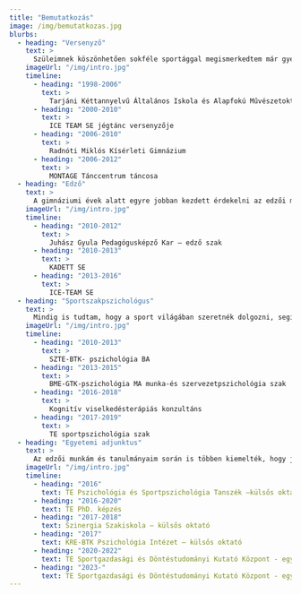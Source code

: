 ```yaml
---
title: "Bemutatkozás"
image: /img/bemutatkozas.jpg
blurbs:
  - heading: "Versenyző"
    text: >
      Szüleimnek köszönhetően sokféle sportággal megismerkedtem már gyermekkoromban, testvéreimmel együtt megtanultunk úszni, síelni, lovagolni, korcsolyázni, teniszezni, röplabdázni is az iskolai testnevelésórákon kívül. Leginkább a művészi sportok tetszettek, így a jégtánc mellett tettem le a voksomat, mellette pedig táncművészeti osztályba jártam. Versenyzői pályafutásom alatt országos és nemzetközi bajnoki címet is szereztem a jégen, mellette pedig több moderntánc csapatverseny nyertes csapatában is táncoltam.
    imageUrl: "/img/intro.jpg"
    timeline:
      - heading: "1998-2006"
        text: >
          Tarjáni Kéttannyelvű Általános Iskola és Alapfokú Művészetoktatási Intézmény
      - heading: "2000-2010"
        text: >
          ICE TEAM SE jégtánc versenyzője
      - heading: "2006-2010"
        text: >
          Radnóti Miklós Kísérleti Gimnázium
      - heading: "2006-2012"
        text: >
          MONTAGE Tánccentrum táncosa
  - heading: "Edző"
    text: >
      A gimnáziumi évek alatt egyre jobban kezdett érdekelni az edzői munka, segítettem az edzőimnek, kisebb csapattársaimmal foglalkoztam. Az érettségit követően megszereztem a jégtánc és műkorcsolya edzői szakképesítést. Segédedzőként kezdetben nem volt könnyű, sokszor testvéreimet és velem egykorú társaimat edzettem, de idővel egyre nagyobb bizalmat kaptam, és a versenyzők edzőjévé váltam. Büszke vagyok arra, hogy a kezem alatt országos bajnokok fejlődtek és egy összetartó csapat tagja lehettem.
    imageUrl: "/img/intro.jpg"
    timeline:
      - heading: "2010-2012"
        text: >
          Juhász Gyula Pedagógusképző Kar – edző szak
      - heading: "2010-2013"
        text: >
          KADETT SE
      - heading: "2013-2016"
        text: >
          ICE-TEAM SE
  - heading: "Sportszakpszichológus"
    text: >
      Mindig is tudtam, hogy a sport világában szeretnék dolgozni, segítve a versenyzők felkészülését. Így az edzői munka mellett elkezdtem pszichológiai tanulmányaimat, majd elvégeztem a sportszakpszichológus képzést is, hogy mentális oldalról szakszerű támogatást tudjak nyújtani a hozzám forduló egyéni és csapatsportolóknak. Magánrendelésemre azóta egyre több versenyző érkezik különböző sportágakból, emellett több szövetség és klub munkáját is igyekszem sportpszichológusként segíteni.
    imageUrl: "/img/intro.jpg"
    timeline:
      - heading: "2010-2013"
        text: >
          SZTE-BTK- pszichológia BA
      - heading: "2013-2015"
        text: >
          BME-GTK-pszichológia MA munka-és szervezetpszichológia szak
      - heading: "2016-2018"
        text: >
          Kognitív viselkedésterápiás konzultáns
      - heading: "2017-2019"
        text: >
          TE sportpszichológia szak
  - heading: "Egyetemi adjunktus"
    text: >
      Az edzői munkám és tanulmányaim során is többen kiemelték, hogy jó oktatói kvalitásaim vannak, kreativitásom pedig jól tudnám kamatoztatni képzés, fejlesztés területén. Az egyetem elvégzése után mentoraim iránymutatásával és segítségével elvállaltam néhány elméleti és gyakorlati tárgy oktatását. Később már komplett kurzusokat is tartottam, és az oktatói pályám következő lépcsőjeként elindítottam a PhD. tanulmányaimat. Disszertációmban élsportolók motivációs struktúráját vizsgáltam, melynek eredményeit a gyakorlati munkámba is beépítem.
    imageUrl: "/img/intro.jpg"
    timeline:
      - heading: "2016"
        text: TE Pszichológia és Sportpszichológia Tanszék –külsős oktató
      - heading: "2016-2020"
        text: TE PhD. képzés
      - heading: "2017-2018"
        text: Szinergia Szakiskola – külsős oktató
      - heading: "2017"
        text: KRE-BTK Pszichológia Intézet – külsős oktató
      - heading: "2020-2022"
        text: TE Sportgazdasági és Döntéstudományi Kutató Központ - egyetemi tanársegéd
      - heading: "2023-"
        text: TE Sportgazdasági és Döntéstudományi Kutató Központ - egyetemi adjunktus
---
```

